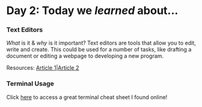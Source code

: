 # Day 2: Today we _learned_ about...

### Text Editors

_What_ is it & _why_ is it important?
Text editors are tools that allow you to edit, write and create. This could be used for a number of tasks, like drafting a document or editing a webpage to developing a new program. 

Resources: [Article 1](https://codefellows.github.io/code-102-guide/curriculum/class-02/Choosing-A-Text-Editor--The-Older-Coder.pdf)|[Article 2](https://www.techstuffed.com/what-are-text-editors-and-why-are-they-important/)



### Terminal Usage

Click [here](https://www.makeuseof.com/tag/mac-terminal-commands-cheat-sheet/) to access a great terminal cheat sheet I found online!
